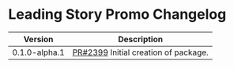 # Leading Story Promo Changelog

| Version | Description |
|---------|-------------|
| 0.1.0-alpha.1 | [PR#2399](https://github.com/bbc/psammead/pull/2399) Initial creation of package. |
